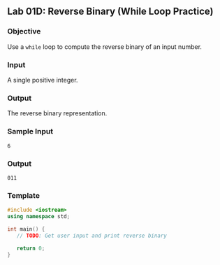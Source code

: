 ## Lab 01D: Reverse Binary (While Loop Practice)

### Objective

Use a `while` loop to compute the reverse binary of an input number.

### Input

A single positive integer.

### Output

The reverse binary representation.

### Sample Input

```
6
```

### Output

```
011
```

### Template

```cpp
#include <iostream>
using namespace std;

int main() {
   // TODO: Get user input and print reverse binary

   return 0;
}

